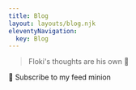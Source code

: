 ```yaml
---
title: Blog
layout: layouts/blog.njk
eleventyNavigation:
  key: Blog
---
```

> Floki's thoughts are his own :brain:

:mega: Subscribe to my feed minion
